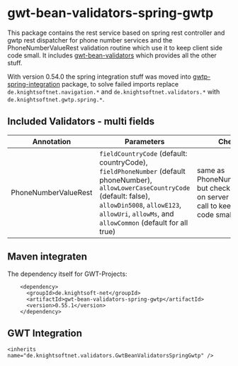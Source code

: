 gwt-bean-validators-spring-gwtp
==================================

This package contains the rest service based on spring rest controller and gwtp rest dispatcher for phone number services and the PhoneNumberValueRest validation routine which use it to keep client side code small. It includes [gwt-bean-validators](https://github.com/ManfredTremmel/gwt-bean-validators/gwt-bean-validators) which provides all the other stuff.

With version 0.54.0 the spring integration stuff was moved into [gwtp-spring-integration](https://github.com/ManfredTremmel/gwt-bean-validators/gwtp-spring-integration) package, to solve failed imports replace `de.knightsoftnet.navigation.*` and `de.knightsoftnet.validators.*` with `de.knightsoftnet.gwtp.spring.*`.

Included Validators - multi fields
----------------------------------

|Annotation | Parameters | Checks
|------|----------|----------
|PhoneNumberValueRest | `fieldCountryCode` (default: countryCode), `fieldPhoneNumber` (default phoneNumber), `allowLowerCaseCountryCode` (default: false), `allowDin5008`, `allowE123`, `allowUri`, `allowMs`, and `allowCommon` (default for all true) | same as PhoneNumberValue, but check is done on server using rest call to keep client code small



Maven integraten
----------------

The dependency itself for GWT-Projects:

```
    <dependency>
      <groupId>de.knightsoft-net</groupId>
      <artifactId>gwt-bean-validators-spring-gwtp</artifactId>
      <version>0.55.1</version>
    </dependency>
```

GWT Integration
---------------

```
<inherits name="de.knightsoftnet.validators.GwtBeanValidatorsSpringGwtp" />
```
